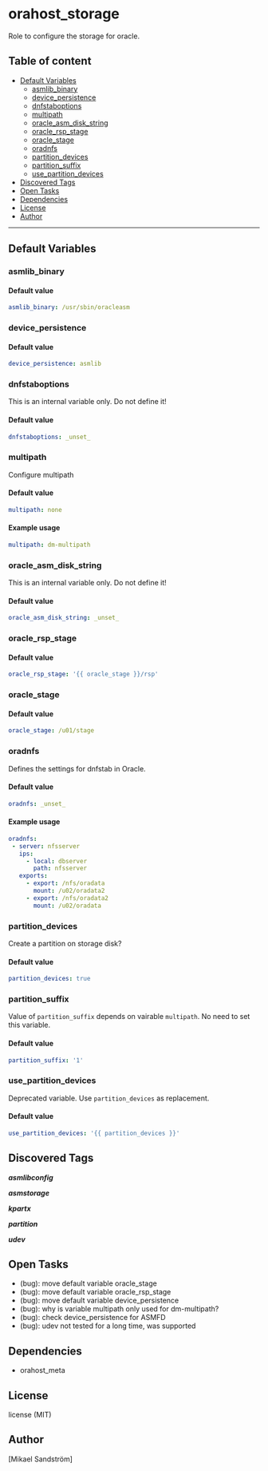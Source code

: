 # orahost_storage

Role to configure the storage for oracle.

## Table of content

- [Default Variables](#default-variables)
  - [asmlib_binary](#asmlib_binary)
  - [device_persistence](#device_persistence)
  - [dnfstaboptions](#dnfstaboptions)
  - [multipath](#multipath)
  - [oracle_asm_disk_string](#oracle_asm_disk_string)
  - [oracle_rsp_stage](#oracle_rsp_stage)
  - [oracle_stage](#oracle_stage)
  - [oradnfs](#oradnfs)
  - [partition_devices](#partition_devices)
  - [partition_suffix](#partition_suffix)
  - [use_partition_devices](#use_partition_devices)
- [Discovered Tags](#discovered-tags)
- [Open Tasks](#open-tasks)
- [Dependencies](#dependencies)
- [License](#license)
- [Author](#author)

---

## Default Variables

### asmlib_binary

#### Default value

```YAML
asmlib_binary: /usr/sbin/oracleasm
```

### device_persistence

#### Default value

```YAML
device_persistence: asmlib
```

### dnfstaboptions

This is an internal variable only. Do not define it!

#### Default value

```YAML
dnfstaboptions: _unset_
```

### multipath

Configure multipath

#### Default value

```YAML
multipath: none
```

#### Example usage

```YAML
multipath: dm-multipath
```

### oracle_asm_disk_string

This is an internal variable only. Do not define it!

#### Default value

```YAML
oracle_asm_disk_string: _unset_
```

### oracle_rsp_stage

#### Default value

```YAML
oracle_rsp_stage: '{{ oracle_stage }}/rsp'
```

### oracle_stage

#### Default value

```YAML
oracle_stage: /u01/stage
```

### oradnfs

Defines the settings for dnfstab in Oracle.

#### Default value

```YAML
oradnfs: _unset_
```

#### Example usage

```YAML
oradnfs:
 - server: nfsserver
   ips:
     - local: dbserver
       path: nfsserver
   exports:
     - export: /nfs/oradata
       mount: /u02/oradata2
     - export: /nfs/oradata2
       mount: /u02/oradata
```

### partition_devices

Create a partition on storage disk?

#### Default value

```YAML
partition_devices: true
```

### partition_suffix

Value of `partition_suffix` depends on vairable `multipath`.
No need to set this variable.

#### Default value

```YAML
partition_suffix: '1'
```

### use_partition_devices

Deprecated variable. Use `partition_devices` as replacement.

#### Default value

```YAML
use_partition_devices: '{{ partition_devices }}'
```

## Discovered Tags

**_asmlibconfig_**

**_asmstorage_**

**_kpartx_**

**_partition_**

**_udev_**

## Open Tasks

- (bug): move default variable oracle_stage
- (bug): move default variable oracle_rsp_stage
- (bug): move default variable device_persistence
- (bug): why is variable multipath only used for dm-multipath?
- (bug): check device_persistence for ASMFD
- (bug): udev not tested for a long time, was supported

## Dependencies

- orahost_meta

## License

license (MIT)

## Author

[Mikael Sandström]
